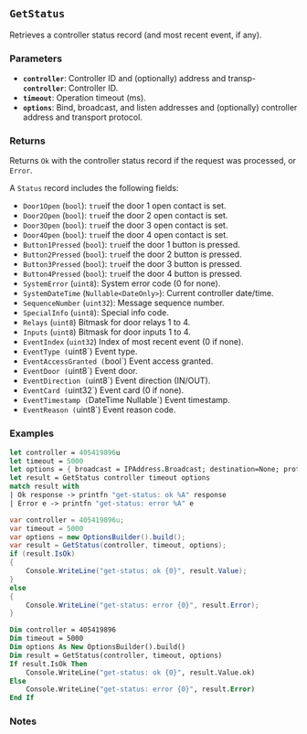 ## **`GetStatus`**

Retrieves a controller status record (and most recent event, if any).

### Parameters
- **`controller`**: Controller ID and (optionally) address and transp- **`controller`**: Controller ID.
- **`timeout`**: Operation timeout (ms).
- **`options`**: Bind, broadcast, and listen addresses and (optionally) controller address and transport protocol.


### Returns
Returns `Ok` with the controller status record if the request was processed, or `Error`.

A `Status` record includes the following fields:
- `Door1Open` (`bool`): `true`if the door 1 open contact is set.
- `Door2Open` (`bool`): `true`if the door 2 open contact is set.
- `Door3Open` (`bool`): `true`if the door 3 open contact is set.
- `Door4Open` (`bool`): `true`if the door 4 open contact is set.
- `Button1Pressed` (`bool`): `true`if the door 1 button is pressed.
- `Button2Pressed` (`bool`): `true`if the door 2 button is pressed.
- `Button3Pressed` (`bool`): `true`if the door 3 button is pressed.
- `Button4Pressed` (`bool`): `true`if the door 4 button is pressed.
- `SystemError` (`uint8`): System error code (0 for none).
- `SystemDateTime` (`Nullable<DateOnly>`): Current controller date/time.
- `SequenceNumber` (`uint32`): Message sequence number.
- `SpecialInfo` (`uint8`): Special info code.
- `Relays` (`uint8`) Bitmask for door relays 1 to 4.
- `Inputs` (`uint8`) Bitmask for door inputs 1 to 4.
- `EventIndex` (`uint32`) Index of most recent event (0 if none).
- `EventType (`uint8`) Event type.
- `EventAccessGranted (`bool`) Event access granted.
- `EventDoor (`uint8`) Event door.
- `EventDirection (`uint8`) Event direction (IN/OUT).
- `EventCard (`uint32`) Event card (0 if none).
- `EventTimestamp (`DateTime Nullable`) Event timestamp.
- `EventReason (`uint8`) Event reason code.


### Examples

```fsharp
let controller = 405419896u
let timeout = 5000
let options = { broadcast = IPAddress.Broadcast; destination=None; protocol=None; debug = true }
let result = GetStatus controller timeout options
match result with
| Ok response -> printfn "get-status: ok %A" response
| Error e -> printfn "get-status: error %A" e
```

```csharp
var controller = 405419896u;
var timeout = 5000
var options = new OptionsBuilder().build();
var result = GetStatus(controller, timeout, options);
if (result.IsOk)
{
    Console.WriteLine("get-status: ok {0}", result.Value);
}
else
{
    Console.WriteLine("get-status: error {0}", result.Error);
}
```

```vb
Dim controller = 405419896
Dim timeout = 5000
Dim options As New OptionsBuilder().build()
Dim result = GetStatus(controller, timeout, options)
If result.IsOk Then
    Console.WriteLine("get-status: ok {0}", result.Value.ok)
Else
    Console.WriteLine("get-status: error {0}", result.Error)
End If
```

### Notes
